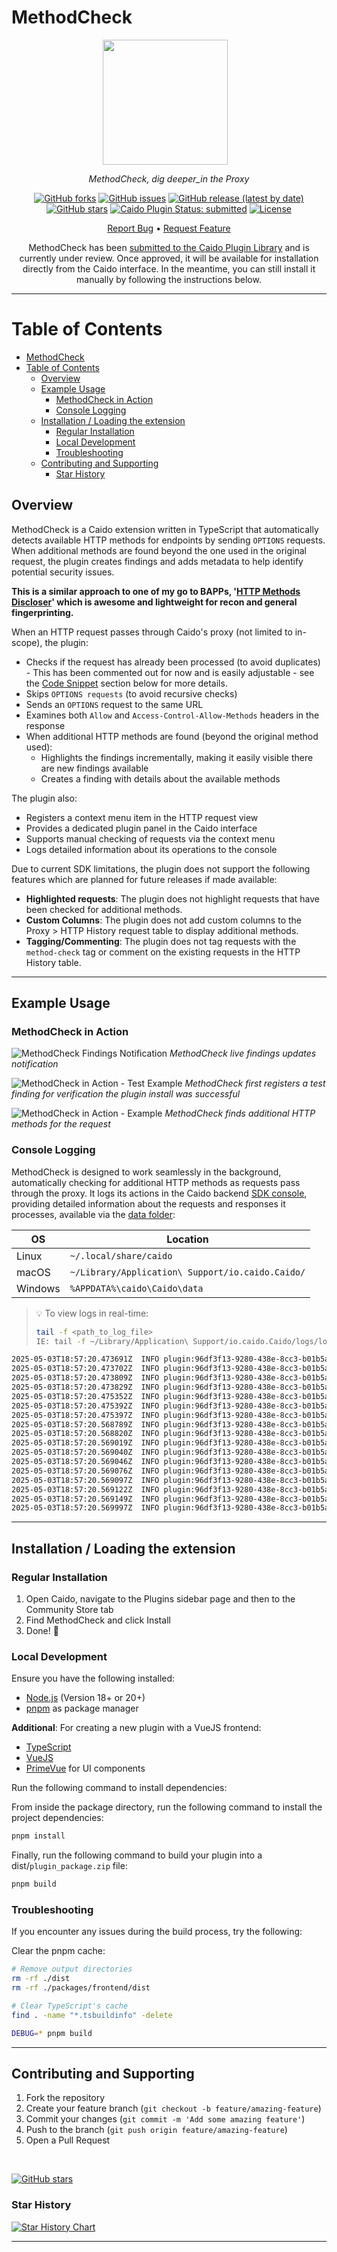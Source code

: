 # MethodCheck

<div align="center">

<img src="./public/images/methodcheck.jpeg" width="200" height="200" align="center" style="margin-right: 12px"/>

_MethodCheck, dig deeper_in the Proxy_

[![GitHub forks](https://img.shields.io/github/forks/GangGreenTemperTatum/MethodCheck?style=social)](https://github.com/GangGreenTemperTatum/MethodCheck/network/members)
[![GitHub issues](https://img.shields.io/github/issues/GangGreenTemperTatum/MethodCheck)](https://github.com/GangGreenTemperTatum/MethodCheck/issues)
[![GitHub release (latest by date)](https://img.shields.io/github/v/release/GangGreenTemperTatum/MethodCheck)](https://github.com/GangGreenTemperTatum/MethodCheck/releases)
[![GitHub stars](https://img.shields.io/github/stars/GangGreenTemperTatum/MethodCheck?style=social)](https://github.com/GangGreenTemperTatum/MethodCheck/stargazers)
[![Caido Plugin Status: submitted](https://img.shields.io/badge/Caido%20Plugin%20Status-submitted-1E90FF?style=flat)](https://github.com/caido/store/pull/24) <!-- TODO -->
[![License](https://img.shields.io/github/license/GangGreenTemperTatum/MethodCheck?branch=main)](https://github.com/GangGreenTemperTatum/MethodCheck/blob/main/LICENSE)

[Report Bug](https://github.com/GangGreenTemperTatum/MethodCheck/issues) •
[Request Feature](https://github.com/GangGreenTemperTatum/MethodCheck/issues)

<!-- TODO > MethodCheck is now available via the Caido Plugin Library! 🥳 -->
MethodCheck has been [submitted to the Caido Plugin Library](https://github.com/caido/store/pull/24) and is currently under review. Once approved, it will be available for installation directly from the Caido interface. In the meantime, you can still install it manually by following the instructions below.

</div>

---

# Table of Contents

- [MethodCheck](#methodcheck)
- [Table of Contents](#table-of-contents)
  - [Overview](#overview)
  - [Example Usage](#example-usage)
    - [MethodCheck in Action](#methodcheck-in-action)
    - [Console Logging](#console-logging)
  - [Installation  / Loading the extension](#installation---loading-the-extension)
    - [Regular Installation](#regular-installation)
    - [Local Development](#local-development)
    - [Troubleshooting](#troubleshooting)
  - [Contributing and Supporting](#contributing-and-supporting)
    - [Star History](#star-history)


## Overview

MethodCheck is a Caido extension written in TypeScript that automatically detects available HTTP methods for endpoints by sending `OPTIONS` requests. When additional methods are found beyond the one used in the original request, the plugin creates findings and adds metadata to help identify potential security issues.

__This is a similar approach to one of my go to BAPPs, '[HTTP Methods Discloser](https://portswigger.net/bappstore/2d84c07f3a8d4e2b97828cd0aa814b07)' which is awesome and lightweight for recon and general fingerprinting.__

When an HTTP request passes through Caido's proxy (not limited to in-scope), the plugin:

- Checks if the request has already been processed (to avoid duplicates) - This has been commented out for now and is easily adjustable - see the [Code Snippet](#code-snippet) section below for more details.
- Skips `OPTIONS requests` (to avoid recursive checks)
- Sends an `OPTIONS` request to the same URL
- Examines both `Allow` and `Access-Control-Allow-Methods` headers in the response
- When additional HTTP methods are found (beyond the original method used):
  - Highlights the findings incrementally, making it easily visible there are new findings available
  - Creates a finding with details about the available methods

The plugin also:

- Registers a context menu item in the HTTP request view
- Provides a dedicated plugin panel in the Caido interface
- Supports manual checking of requests via the context menu
- Logs detailed information about its operations to the console

Due to current SDK limitations, the plugin does not support the following features which are planned for future releases if made available:

- **Highlighted requests**: The plugin does not highlight requests that have been checked for additional methods.
- **Custom Columns**: The plugin does not add custom columns to the Proxy > HTTP History request table to display additional methods.
- **Tagging/Commenting**: The plugin does not tag requests with the `method-check` tag or comment on the existing requests in the HTTP History table.

---

## Example Usage

### MethodCheck in Action

![MethodCheck Findings Notification](./public/images/findings-notification.png)
*MethodCheck live findings updates notification*

![MethodCheck in Action - Test Example](./public/images/test-example-finding.png)
*MethodCheck first registers a test finding for verification the plugin install was successful*

![MethodCheck in Action - Example](./public/images/example-finding.png)
*MethodCheck finds additional HTTP methods for the request*

### Console Logging

MethodCheck is designed to work seamlessly in the background, automatically checking for additional HTTP methods as requests pass through the proxy. It logs its actions in the Caido backend [SDK console](https://developer.caido.io/reference/modules/extra/console.html#extra-console), providing detailed information about the requests and responses it processes, available via the [data folder](https://docs.caido.io/reference/internal_files.html):

| OS      | Location                                             |
|---------|------------------------------------------------------|
| Linux   | `~/.local/share/caido`                               |
| macOS   | `~/Library/Application\ Support/io.caido.Caido/`     |
| Windows | `%APPDATA%\caido\Caido\data`                         |

> 💡 To view logs in real-time:
>
> ```bash
> tail -f <path_to_log_file>
> IE: tail -f ~/Library/Application\ Support/io.caido.Caido/logs/logging.2025-05-10.log
> ```

```bash
2025-05-03T18:57:20.473691Z  INFO plugin:96df3f13-9280-438e-8cc3-b01b5a4e957f js|sdk: [MethodCheck] Checking methods for request 11206
2025-05-03T18:57:20.473702Z  INFO plugin:96df3f13-9280-438e-8cc3-b01b5a4e957f js|sdk: [MethodCheck] Checking methods for URL: https://sync-1-us-west1-g.sync.services.mozilla.com/1.5/170298185/info/collections (original method: GET)
2025-05-03T18:57:20.473809Z  INFO plugin:96df3f13-9280-438e-8cc3-b01b5a4e957f js|sdk: [MethodCheck] Parsing URL: https://sync-1-us-west1-g.sync.services.mozilla.com/1.5/170298185/info/collections
2025-05-03T18:57:20.473829Z  INFO plugin:96df3f13-9280-438e-8cc3-b01b5a4e957f js|sdk: [MethodCheck] Parsed URL - Host: sync-1-us-west1-g.sync.services.mozilla.com, Path: /1.5/170298185/info/collections
2025-05-03T18:57:20.475352Z  INFO plugin:96df3f13-9280-438e-8cc3-b01b5a4e957f js|sdk: [MethodCheck] Created OPTIONS request to sync-1-us-west1-g.sync.services.mozilla.com:443/
2025-05-03T18:57:20.475392Z  INFO plugin:96df3f13-9280-438e-8cc3-b01b5a4e957f js|sdk: [MethodCheck] Request headers: {"User-Agent":["Caido MethodCheck"],"Host":["sync-1-us-west1-g.sync.services.mozilla.com"]}
2025-05-03T18:57:20.475397Z  INFO plugin:96df3f13-9280-438e-8cc3-b01b5a4e957f js|sdk: [MethodCheck] Sending OPTIONS request...
2025-05-03T18:57:20.568789Z  INFO plugin:96df3f13-9280-438e-8cc3-b01b5a4e957f js|sdk: [MethodCheck] OPTIONS request sent with ID: 11208
2025-05-03T18:57:20.568820Z  INFO plugin:96df3f13-9280-438e-8cc3-b01b5a4e957f js|sdk: [MethodCheck] OPTIONS response received, status: 204
2025-05-03T18:57:20.569019Z  INFO plugin:96df3f13-9280-438e-8cc3-b01b5a4e957f js|sdk: [MethodCheck] Response headers: {"Server":["openresty/1.15.8.2"],"Date":["Sat, 03 May 2025 18:57:20 GMT"],"Content-Length":["0"],"Via":["1.1 google"],"Access-Control-Max-Age":["1728000"],"Content-Type":["text/plain charset=UTF-8"],"Alt-Svc":["clear"],"Access-Control-Allow-Credentials":["true"],"Access-Control-Allow-Methods":["DELETE, GET, POST, PUT, OPTIONS"],"Access-Control-Allow-Headers":["DNT,Keep-Alive,User-Agent,X-Requested-With,If-Modified-Since,Cache-Control,Content-Type,Authorization,X-Conditions-Accepted"]}
2025-05-03T18:57:20.569040Z  INFO plugin:96df3f13-9280-438e-8cc3-b01b5a4e957f js|sdk: [MethodCheck] No Allow header found
2025-05-03T18:57:20.569046Z  INFO plugin:96df3f13-9280-438e-8cc3-b01b5a4e957f js|sdk: [MethodCheck] Found Access-Control-Allow-Methods header: DELETE
2025-05-03T18:57:20.569076Z  INFO plugin:96df3f13-9280-438e-8cc3-b01b5a4e957f js|sdk: [MethodCheck] Parsed methods from CORS header: ["DELETE"]
2025-05-03T18:57:20.569097Z  INFO plugin:96df3f13-9280-438e-8cc3-b01b5a4e957f js|sdk: [MethodCheck] Found 1 additional methods: ["DELETE"]
2025-05-03T18:57:20.569122Z  INFO plugin:96df3f13-9280-438e-8cc3-b01b5a4e957f js|sdk: [MethodCheck] Found additional methods for https://sync-1-us-west1-g.sync.services.mozilla.com/1.5/170298185/info/collections: DELETE
2025-05-03T18:57:20.569149Z  INFO plugin:96df3f13-9280-438e-8cc3-b01b5a4e957f js|sdk: [MethodCheck] Creating new finding for https://sync-1-us-west1-g.sync.services.mozilla.com/1.5/170298185/info/collections
2025-05-03T18:57:20.569997Z  INFO plugin:96df3f13-9280-438e-8cc3-b01b5a4e957f js|sdk: [MethodCheck] Successfully created finding for alternative methods on https://sync-1-us-west1-g.sync.services.mozilla.com/1.5/170298185/info/collections
```

---

## Installation  / Loading the extension

### Regular Installation

1. Open Caido, navigate to the Plugins sidebar page and then to the Community Store tab
2. Find MethodCheck and click Install
3. Done! 🎉

### Local Development

Ensure you have the following installed:
- [Node.js](https://nodejs.org/en) (Version 18+ or 20+)
- [pnpm](https://pnpm.io/) as package manager

**Additional**: For creating a new plugin with a VueJS frontend:

- [TypeScript](https://www.typescriptlang.org/)
- [VueJS](https://vuejs.org/)
- [PrimeVue](https://primevue.org/) for UI components

Run the following command to install dependencies:

From inside the package directory, run the following command to install the project dependencies:

```bash
pnpm install
```

Finally, run the following command to build your plugin into a dist/`plugin_package.zip` file:

```bash
pnpm build
```

### Troubleshooting

If you encounter any issues during the build process, try the following:

Clear the pnpm cache:

```bash
# Remove output directories
rm -rf ./dist
rm -rf ./packages/frontend/dist

# Clear TypeScript's cache
find . -name "*.tsbuildinfo" -delete
```

```bash
DEBUG=* pnpm build
```

---

## Contributing and Supporting

1. Fork the repository
2. Create your feature branch (`git checkout -b feature/amazing-feature`)
3. Commit your changes (`git commit -m 'Add some amazing feature'`)
4. Push to the branch (`git push origin feature/amazing-feature`)
5. Open a Pull Request

<br>

[![GitHub stars](https://img.shields.io/github/stars/GangGreenTemperTatum/MethodCheck.svg?style=social&label=Star&maxAge=2592000)](https://github.com/GangGreenTemperTatum/MethodCheck/stargazers/)

### Star History

[![Star History Chart](https://api.star-history.com/svg?repos=GangGreenTemperTatum/MethodCheck&type=Date)](https://star-history.com/#GangGreenTemperTatum/MethodCheck&Date)

---
